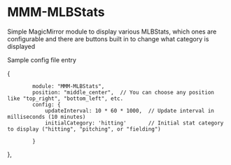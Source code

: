 # MMM-MLBStats

Simple MagicMirror module to display various MLBStats, which ones are configurable and there are buttons built in to change what category is displayed

Sample config file entry

{
            
            module: "MMM-MLBStats",
            position: "middle_center",  // You can choose any position like "top_right", "bottom_left", etc.
            config: {
                updateInterval: 10 * 60 * 1000,  // Update interval in milliseconds (10 minutes)
                initialCategory: 'hitting'       // Initial stat category to display ("hitting", "pitching", or "fielding")
            
            }
},
